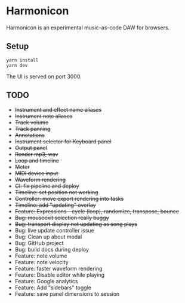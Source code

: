# Harmonicon

Harmonicon is an experimental music-as-code DAW for browsers.

## Setup

```
yarn install
yarn dev
```

The UI is served on port 3000.

## TODO

* ~~Instrument and effect name aliases~~
* ~~Instrument note aliases~~
* ~~Track volume~~
* ~~Track panning~~
* ~~Annotations~~
* ~~Instrument selector for Keyboard panel~~
* ~~Output panel~~
* ~~Render mp3, wav~~
* ~~Loop and timeline~~
* ~~Meter~~
* ~~MIDI device input~~
* ~~Waveform rendering~~
* ~~CI: fix pipeline and deploy~~
* ~~Timeline: set position not working~~
* ~~Controller: move export rendering into tasks~~
* ~~Timeline: add "updating" overlay~~
* ~~Feature: Expressions - cycle (loop), randomize, transpose, bounce~~
* ~~Bug: mouseexit selection really buggy~~
* ~~Bug: transport display not updating as song plays~~
* Bug: live update controller issue
* Bug: Clean up about modal
* Bug: GitHub project
* Bug: build docs during deploy
* Feature: note volume
* Feature: note velocity
* Feature: faster waveform rendering
* Feature: Disable editor while playing
* Feature: Google analytics
* Feature: Add "sidebars" toggle
* Feature: save panel dimensions to session
